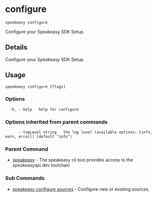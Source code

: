 # configure  
`speakeasy configure`  


Configure your Speakeasy SDK Setup.  

## Details

Configure your Speakeasy SDK Setup.

## Usage

```
speakeasy configure [flags]
```

### Options

```
  -h, --help   help for configure
```

### Options inherited from parent commands

```
      --logLevel string   the log level (available options: [info, warn, error]) (default "info")
```

### Parent Command

* [speakeasy](../README.md)	 - The speakeasy cli tool provides access to the speakeasyapi.dev toolchain
### Sub Commands

* [speakeasy configure sources](sources.md)	 - Configure new or existing sources.
